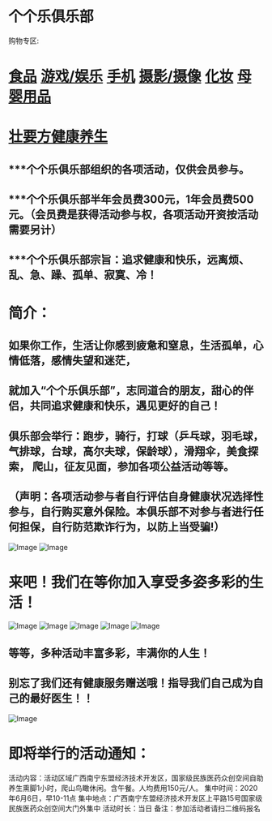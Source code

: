 # 个个乐俱乐部                  
购物专区:
# <a target="_blank" href="https://www.amazon.cn/b?_encoding=UTF8&tag=88029-23&linkCode=ur2&linkId=88eac60a7b293d8de4b3767b67019f6e&camp=536&creative=3200&node=2127215051">食品</a><img src="//ir-cn.amazon-adsystem.com/e/ir?t=88029-23&l=ur2&o=28" width="1" height="1" border="0" alt="" style="border:none !important; margin:0px !important;" />     <a target="_blank" href="https://www.amazon.cn/b?_encoding=UTF8&tag=88029-23&linkCode=ur2&linkId=717f54f499bbb926ee9913bf6a79570d&camp=536&creative=3200&node=897415051">游戏/娱乐</a><img src="//ir-cn.amazon-adsystem.com/e/ir?t=88029-23&l=ur2&o=28" width="1" height="1" border="0" alt="" style="border:none !important; margin:0px !important;" />     <a target="_blank" href="https://www.amazon.cn/b?_encoding=UTF8&tag=88029-23&linkCode=ur2&linkId=9fd83952c47edd8856f281d9aa040f96&camp=536&creative=3200&node=664978051">手机</a><img src="//ir-cn.amazon-adsystem.com/e/ir?t=88029-23&l=ur2&o=28" width="1" height="1" border="0" alt="" style="border:none !important; margin:0px !important;" />     <a target="_blank" href="https://www.amazon.cn/b?_encoding=UTF8&tag=88029-23&linkCode=ur2&linkId=22bedfa769663fb221061166b34e2e03&camp=536&creative=3200&node=755653051">摄影/摄像</a><img src="//ir-cn.amazon-adsystem.com/e/ir?t=88029-23&l=ur2&o=28" width="1" height="1" border="0" alt="" style="border:none !important; margin:0px !important;" />    <a target="_blank" href="https://www.amazon.cn/b?_encoding=UTF8&tag=88029-23&linkCode=ur2&linkId=7c4cde4fc9bd67e3f11e335880003e99&camp=536&creative=3200&node=746776051">化妆</a><img src="//ir-cn.amazon-adsystem.com/e/ir?t=88029-23&l=ur2&o=28" width="1" height="1" border="0" alt="" style="border:none !important; margin:0px !important;" />    <a target="_blank" href="https://www.amazon.cn/b?_encoding=UTF8&tag=88029-23&linkCode=ur2&linkId=645f56058b667079fd6a585c4e50674b&camp=536&creative=3200&node=42692071">母婴用品</a><img src="//ir-cn.amazon-adsystem.com/e/ir?t=88029-23&l=ur2&o=28" width="1" height="1" border="0" alt="" style="border:none !important; margin:0px !important;" />
# [壮要方健康养生](https://kyc.1yy.top/wap/?extend_code=8310908809)

## ***个个乐俱乐部组织的各项活动，仅供会员参与。
## ***个个乐俱乐部半年会员费300元，1年会员费500元。（会员费是获得活动参与权，各项活动开资按活动需要另计）
## ***个个乐俱乐部宗旨：追求健康和快乐，远离烦、乱、急、躁、孤单、寂寞、冷！

# 简介：
##           如果你工作，生活让你感到疲惫和窒息，生活孤单，心情低落，感情失望和迷茫，
##  就加入“个个乐俱乐部”，志同道合的朋友，甜心的伴侣，共同追求健康和快乐，遇见更好的自己！
##  俱乐部会举行：跑步，骑行，打球（乒乓球，羽毛球，气排球，台球，高尔夫球，保龄球），滑翔伞，美食探索， 爬山，征友见面，参加各项公益活动等等。
 ## （声明：各项活动参与者自行评估自身健康状况选择性参与，自行购买意外保险。本俱乐部不对参与者进行任何担保，自行防范欺诈行为，以防上当受骗!）
 
![Image](images/个个乐俱乐部报名1.png)
![Image](images/简介1.png)

# 来吧！我们在等你加入享受多姿多彩的生活！
![Image](images/骑车.jpg)
![Image](images/跑步3.jpg)
![Image](images/爬山2.jpg)
![Image](images/timg5.jpg)
![Image](images/美食1.jpg)
## 等等，多种活动丰富多彩，丰满你的人生！
## 别忘了我们还有健康服务赠送哦！指导我们自己成为自己的最好医生！！
![Image](images/义诊.jpg)

# 即将举行的活动通知：
活动内容：活动区域广西南宁东盟经济技术开发区，国家级民族医药众创空间自助养生熏脚1小时，爬山鸟瞰休闲。含午餐。人均费用150元/人。
集中时间：2020年6月6日，早10-11点
集中地点：广西南宁东盟经济技术开发区上平路15号国家级民族医药众创空间大门外集中
活动时长：当日
备注：参加活动者请扫二维码报名




